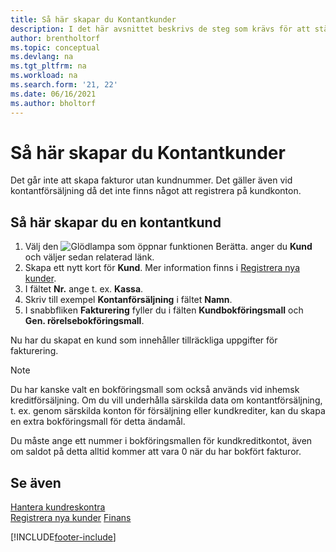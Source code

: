 ```yaml
---
title: Så här skapar du Kontantkunder
description: I det här avsnittet beskrivs de steg som krävs för att ställa in en faktura med ett kundnummer för kunder som betalar kontant.
author: brentholtorf
ms.topic: conceptual
ms.devlang: na
ms.tgt_pltfrm: na
ms.workload: na
ms.search.form: '21, 22'
ms.date: 06/16/2021
ms.author: bholtorf
---
```

# Så här skapar du Kontantkunder

Det går inte att skapa fakturor utan kundnummer. Det gäller även vid kontantförsäljning då det inte finns något att registrera på kundkonton.  

## Så här skapar du en kontantkund

1. Välj den ![Glödlampa som öppnar funktionen Berätta.](media/ui-search/search_small.png "Berätta vad du vill göra") anger du **Kund** och väljer sedan relaterad länk.  
2. Skapa ett nytt kort för **Kund**. Mer information finns i [Registrera nya kunder](sales-how-register-new-customers.md).
3. I fältet **Nr.** ange t. ex. **Kassa**.  
4. Skriv till exempel **Kontanförsäljning** i fältet **Namn**.  
5. I snabbfliken **Fakturering** fyller du i fälten **Kundbokföringsmall** och **Gen. rörelsebokföringsmall**.  

 Nu har du skapat en kund som innehåller tillräckliga uppgifter för fakturering.  

> [!NOTE]  
> Du har kanske valt en bokföringsmall som också används vid inhemsk kreditförsäljning. Om du vill underhålla särskilda data om kontantförsäljning, t. ex. genom särskilda konton för försäljning eller kundkrediter, kan du skapa en extra bokföringsmall för detta ändamål.  
>
> Du måste ange ett nummer i bokföringsmallen för kundkreditkontot, även om saldot på detta alltid kommer att vara 0 när du har bokfört fakturor.  

## Se även

[Hantera kundreskontra](receivables-manage-receivables.md)  
[Registrera nya kunder](sales-how-register-new-customers.md)
[Finans](finance.md)  



[!INCLUDE[footer-include](includes/footer-banner.md)]